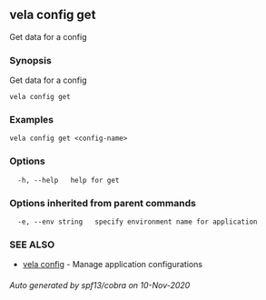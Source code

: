## vela config get

Get data for a config

### Synopsis

Get data for a config

```
vela config get
```

### Examples

```
vela config get <config-name>
```

### Options

```
  -h, --help   help for get
```

### Options inherited from parent commands

```
  -e, --env string   specify environment name for application
```

### SEE ALSO

* [vela config](vela_config.md)	 - Manage application configurations

###### Auto generated by spf13/cobra on 10-Nov-2020
